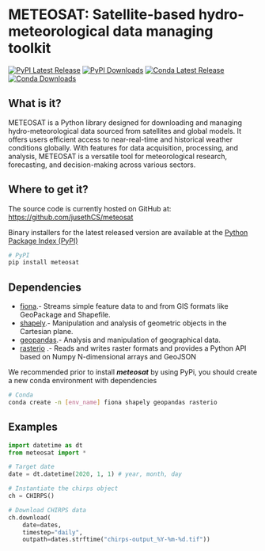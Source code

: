 # METEOSAT: Satellite-based hydro-meteorological data managing toolkit
[![PyPI Latest Release](https://img.shields.io/pypi/v/pandas.svg)](https://pypi.org/project/pandas/)
[![PyPI Downloads](https://img.shields.io/pypi/dm/pandas.svg?label=PyPI%20downloads)](https://pypi.org/project/pandas/)
[![Conda Latest Release](https://anaconda.org/conda-forge/pandas/badges/version.svg)](https://anaconda.org/conda-forge/pandas) 
[![Conda Downloads](https://img.shields.io/conda/dn/conda-forge/pandas.svg?label=Conda%20downloads)](https://anaconda.org/conda-forge/pandas)


## What is it?
METEOSAT is a Python library designed for downloading and managing hydro-meteorological data sourced from satellites and global models. It offers users efficient access to near-real-time and historical weather conditions globally. With features for data acquisition, processing, and analysis, METEOSAT is a versatile tool for meteorological research, forecasting, and decision-making across various sectors. 

## Where to get it?
The source code is currently hosted on GitHub at:
https://github.com/jusethCS/meteosat

Binary installers for the latest released version are available at the [Python
Package Index (PyPI)](https://pypi.org/project/meteosat)

```sh
# PyPI
pip install meteosat
```

## Dependencies
- [fiona](https://fiona.readthedocs.io/en/stable/README.html).- Streams simple feature data to and from GIS formats like GeoPackage and Shapefile.
- [shapely](https://shapely.readthedocs.io/en/stable/).- Manipulation and analysis of geometric objects in the Cartesian plane.
- [geopandas](https://readthedocs.org/projects/geopandas/).- Analysis and manipulation of geographical data.
- [rasterio](https://rasterio.readthedocs.io/en/stable/) .- Reads and writes raster formats and provides a Python API based on Numpy N-dimensional arrays and GeoJSON

We recommended prior to install ***meteosat*** by using PyPi, you should create a new conda environment with dependencies

```sh
# Conda
conda create -n [env_name] fiona shapely geopandas rasterio
```

## Examples

```python
import datetime as dt
from meteosat import *

# Target date
date = dt.datetime(2020, 1, 1) # year, month, day

# Instantiate the chirps object
ch = CHIRPS()

# Download CHIRPS data
ch.download(
    date=dates, 
    timestep="daily", 
    outpath=dates.strftime("chirps-output_%Y-%m-%d.tif"))
```